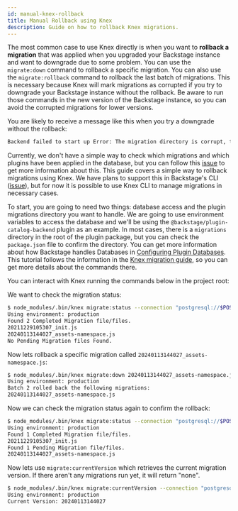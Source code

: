 ```yaml
---
id: manual-knex-rollback
title: Manual Rollback using Knex
description: Guide on how to rollback Knex migrations.
---
```


The most common case to use Knex directly is when you want to **rollback a migration** that was applied when you upgraded your Backstage instance and want to downgrade due to some problem. You can use the `migrate:down` command to rollback a specific migration. You can also use the `migrate:rollback` command to rollback the last batch of migrations. This is necessary because Knex will mark migrations as corrupted if you try to downgrade your Backstage instance without the rollback. Be aware to run those commands in the new version of the Backstage instance, so you can avoid the corrupted migrations for lower versions.

You are likely to receive a message like this when you try a downgrade without the rollback:

```sh
Backend failed to start up Error: The migration directory is corrupt, the following files are missing: 20230428155633_sessions.js
```

Currently, we don't have a simple way to check which migrations and which plugins have been applied in the database, but you can follow this [issue](https://github.com/backstage/backstage/issues/22439) to get more information about this.
This guide covers a simple way to rollback migrations using Knex. We have plans to support this in Backstage's CLI ([issue](https://github.com/backstage/backstage/issues/6366)), but for now it is possible to use Knex CLI to manage migrations in necessary cases.

To start, you are going to need two things: database access and the plugin migrations directory you want to handle. We are going to use environment variables to access the database and we'll be using the `@backstage/plugin-catalog-backend` plugin as an example. In most cases, there is a `migrations` directory in the root of the plugin package, but you can check the `package.json` file to confirm the directory.
You can get more information about how Backstage handles Databases in [Configuring Plugin Databases](./configuring-plugin-databases.md). This tutorial follows the information in the [Knex migration guide](https://knexjs.org/guide/migrations.html), so you can get more details about the commands there.

You can interact with Knex running the commands below in the project root:

We want to check the migration status:

```sh
$ node_modules/.bin/knex migrate:status --connection "postgresql://$POSTGRES_USER:$POSTGRES_PASSWORD@$POSTGRES_HOST/backstage_plugin_app" --client pg --migrations-directory node_modules/@backstage/plugin-catalog-backend/migrations/
Using environment: production
Found 2 Completed Migration file/files.
20211229105307_init.js
20240113144027_assets-namespace.js
No Pending Migration files Found.
```

Now lets rollback a specific migration called `20240113144027_assets-namespace.js`:

```sh
$ node_modules/.bin/knex migrate:down 20240113144027_assets-namespace.js --connection "postgresql://$POSTGRES_USER:$POSTGRES_PASSWORD@$POSTGRES_HOST/backstage_plugin_app" --client pg --migrations-directory node_modules/@backstage/plugin-catalog-backend/migrations/
Using environment: production
Batch 2 rolled back the following migrations:
20240113144027_assets-namespace.js
```

Now we can check the migration status again to confirm the rollback:

```sh
$ node_modules/.bin/knex migrate:status --connection "postgresql://$POSTGRES_USER:$POSTGRES_PASSWORD@$POSTGRES_HOST/backstage_plugin_app" --client pg --migrations-directory node_modules/@backstage/plugin-catalog-backend/migrations/
Using environment: production
Found 1 Completed Migration file/files.
20211229105307_init.js
Found 1 Pending Migration file/files.
20240113144027_assets-namespace.js
```

Now lets use `migrate:currentVersion` which retrieves the current migration version. If there aren't any migrations run yet, it will return "none".

```sh
$ node_modules/.bin/knex migrate:currentVersion --connection "postgresql://$POSTGRES_USER:$POSTGRES_PASSWORD@$POSTGRES_HOST/backstage_plugin_app" --client pg
Using environment: production
Current Version: 20240113144027
```
